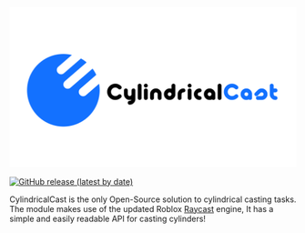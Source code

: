 <!-- Project Link References -->

[latest release]: https://github.com/IdleBrickRBLX/CylindricalCast/releases/latest
[library url]: https://www.roblox.com/library/5023525481
[docs]: https://csqrl.github.io/BasicState

<!-- Docs -->

[devhub/raycasts]: https://developer.roblox.com/en-us/api-reference/function/WorldRoot/Raycast

<!-- Images -->

[shield gh release]: https://img.shields.io/github/v/release/IdleBrickRBLX/CylindricalCast?label=latest+release&style=flat

[splash]: .github/Assets/cylindrical_splash.png

[![CylindricalCast][splash]][docs]

[![GitHub release (latest by date)][shield gh release]][latest release]

CylindricalCast is the only Open-Source solution to cylindrical casting tasks. The module makes use of the updated Roblox [Raycast][devhub/raycasts] engine, It has a simple and easily readable API for casting cylinders!

